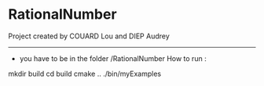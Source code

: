 # RationalNumber
Project created by COUARD Lou and DIEP Audrey

---

* you have to be in the folder /RationalNumber
How to run : 

mkdir build 
cd build 
cmake .. 
./bin/myExamples
